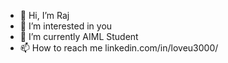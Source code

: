 - 👋 Hi, I’m Raj
- 👀 I’m interested in you
- 🌱 I’m currently AIML Student
- 📫 How to reach me linkedin.com/in/loveu3000/
<!---
raj6134/raj6134 is a ✨ special ✨ repository because its `README.md` (this file) appears on your GitHub profile.
You can click the Preview link to take a look at your changes.
--->

